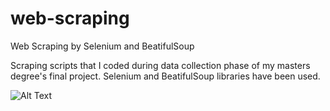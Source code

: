 # web-scraping
Web Scraping by Selenium and BeatifulSoup

Scraping scripts that I coded during data collection phase of my masters degree's final project. Selenium and BeatifulSoup libraries have been used.

![Alt Text](PowerStations_scraper.gif)

